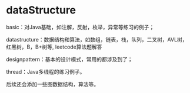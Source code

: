 # dataStructure

basic：对Java基础，如注解，反射，枚举，异常等练习的例子；

datastructure：数据结构和算法，如数组，链表，栈，队列，二叉树，AVL树，红黑树，B，B+树等, leetcode算法题解答

designpattern：基本的设计模式，常用的都涉及到了；

thread：Java多线程的练习例子。

后续还会添加一些图数据结构，算法等。
